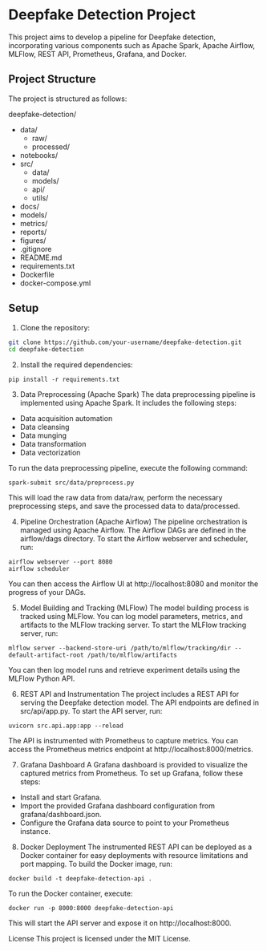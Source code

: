 # Deepfake Detection Project

This project aims to develop a pipeline for Deepfake detection, incorporating various components such as Apache Spark, Apache Airflow, MLFlow, REST API, Prometheus, Grafana, and Docker.

## Project Structure

The project is structured as follows:

deepfake-detection/
* data/
    * raw/
    * processed/
* notebooks/
* src/
    * data/
    * models/
    * api/
    * utils/
* docs/
* models/
* metrics/
* reports/
* figures/
* .gitignore
* README.md
* requirements.txt
* Dockerfile
* docker-compose.yml

## Setup

1. Clone the repository:

```bash
git clone https://github.com/your-username/deepfake-detection.git
cd deepfake-detection
```

2. Install the required dependencies:
```
pip install -r requirements.txt
```

3. Data Preprocessing (Apache Spark)
The data preprocessing pipeline is implemented using Apache Spark. It includes the following steps:

- Data acquisition automation
- Data cleansing
- Data munging
- Data transformation
- Data vectorization

To run the data preprocessing pipeline, execute the following command:
```
spark-submit src/data/preprocess.py
```

This will load the raw data from data/raw, perform the necessary preprocessing steps, and save the processed data to data/processed.

4. Pipeline Orchestration (Apache Airflow)
The pipeline orchestration is managed using Apache Airflow. The Airflow DAGs are defined in the airflow/dags directory.
To start the Airflow webserver and scheduler, run:
```
airflow webserver --port 8080
airflow scheduler
```
You can then access the Airflow UI at http://localhost:8080 and monitor the progress of your DAGs.

5. Model Building and Tracking (MLFlow)
The model building process is tracked using MLFlow. You can log model parameters, metrics, and artifacts to the MLFlow tracking server.
To start the MLFlow tracking server, run:
```
mlflow server --backend-store-uri /path/to/mlflow/tracking/dir --default-artifact-root /path/to/mlflow/artifacts
```
You can then log model runs and retrieve experiment details using the MLFlow Python API.

6. REST API and Instrumentation
The project includes a REST API for serving the Deepfake detection model. The API endpoints are defined in src/api/app.py.
To start the API server, run:
```
uvicorn src.api.app:app --reload
```

The API is instrumented with Prometheus to capture metrics. You can access the Prometheus metrics endpoint at http://localhost:8000/metrics.

7. Grafana Dashboard
A Grafana dashboard is provided to visualize the captured metrics from Prometheus. To set up Grafana, follow these steps:

- Install and start Grafana.
- Import the provided Grafana dashboard configuration from grafana/dashboard.json.
- Configure the Grafana data source to point to your Prometheus instance.

8. Docker Deployment
The instrumented REST API can be deployed as a Docker container for easy deployments with resource limitations and port mapping.
To build the Docker image, run:
```
docker build -t deepfake-detection-api .
```

To run the Docker container, execute:
```
docker run -p 8000:8000 deepfake-detection-api
```

This will start the API server and expose it on http://localhost:8000.

License
This project is licensed under the MIT License.